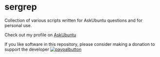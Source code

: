 # sergrep
Collection of various scripts written for AskUbuntu questions and for personal use. 

Check out my profile on [AskUbuntu](http://askubuntu.com/users/295286/serg)

If you like software in this repository, please consider making a donation to support the developer
[![paypalbutton](https://www.paypal.com/en_US/i/btn/btn_donate_LG.gif)](https://www.paypal.com/cgi-bin/webscr?cmd=_s-xclick&hosted_button_id=CB9L72S9LEF66)

